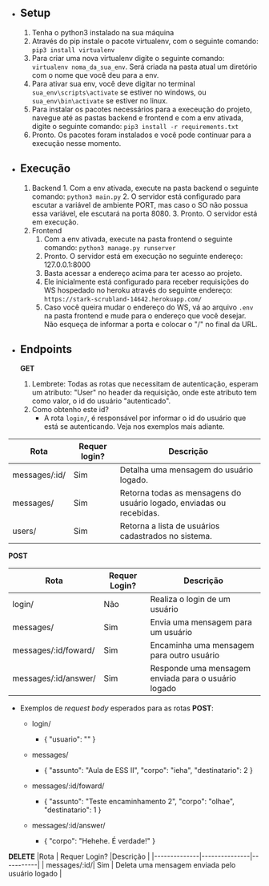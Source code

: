  - Setup
	 - 
	 1. Tenha o python3 instalado na sua máquina
	 2. Através do pip instale o pacote virtualenv, com o seguinte comando: `pip3 install virtualenv`
	 3. Para criar uma nova virtualenv digite o seguinte comando: `virtualenv noma_da_sua_env`. Será criada na pasta atual um diretório com o nome que você deu para a env.
	 4. Para ativar sua env, você deve digitar no terminal `sua_env\scripts\activate` se estiver no windows, ou `sua_env\bin\activate` se estiver no linux.
	 5. Para instalar os pacotes necessários para a execeução do projeto, navegue até as pastas backend e frontend e com a env ativada, digite o seguinte comando: `pip3 install -r requirements.txt`
	 6. Pronto. Os pacotes foram instalados e você pode continuar para a execução nesse momento.
- Execução
	- 
	1. Backend
			1. Com a env ativada, execute na pasta backend o seguinte comando: `python3 main.py`
			2. O servidor está configurado para escutar a variável de ambiente PORT, mas caso o SO não possua essa variável, ele escutará na porta 8080.
			3. Pronto. O servidor está em execução.
	3. Frontend
		1. Com a env ativada, execute na pasta frontend o seguinte comando: `python3 manage.py runserver`
		2. Pronto. O servidor está em execução no seguinte endereço: 127.0.0.1:8000
		3. Basta acessar a endereço acima para ter acesso ao projeto.
		4. Ele inicialmente está configurado para receber requisições do WS hospedado no heroku através do seguinte endereço: `https://stark-scrubland-14642.herokuapp.com/`
		5. Caso você queira mudar o endereço do WS, vá ao arquivo `.env` na pasta frontend e mude para o endereço que você desejar. Não esqueça de informar a porta e colocar o "/" no final da URL.

- Endpoints
	-
	**GET**
	1. Lembrete: Todas as rotas que necessitam de autenticação, esperam um atributo: "User" no header da requisição, onde este atributo tem como valor, o id do usuário "autenticado".
	2. Como obtenho este id?
		- A rota `login/`, é responsável por informar o id do usuário que está se autenticando. Veja nos exemplos mais adiante.
	
| Rota          | Requer login?   |Descrição |
|-------------  |-----------------|-----------|
| messages/:id/ | Sim             |Detalha uma mensagem do usuário logado. |
| messages/     |Sim              |Retorna todas as mensagens do usuário logado, enviadas ou recebidas. |
|users/         | Sim             |Retorna a lista de usuários cadastrados no sistema. |


**POST** 

|Rota                 | Requer Login?  | Descrição |
|---------------------|----------------|-----------|
| login/              |  Não           | Realiza o login de um usuário |
| messages/           |  Sim           | Envia uma mensagem para um usuário |
| messages/:id/foward/| Sim            | Encaminha uma mensagem para outro usuário |
| messages/:id/answer/| Sim            | Responde uma mensagem enviada para o usuário logado |
- Exemplos de *request body* esperados para as rotas **POST**:
   -  login/
		 - {
				"usuario": ""
			} 
	- messages/
		- {
					"assunto": "Aula de ESS II",
					"corpo": "ieha",
					"destinatario": 2
			}


	- messages/:id/foward/
		- {
					"assunto": "Teste encaminhamento 2",
					"corpo": "olhae",
					"destinatario": 1
			}

	- messages/:id/answer/
		-  {
					"corpo": "Hehehe. É verdade!"
			   }
		
**DELETE**
|Rota          | Requer Login? |Descrição |
|--------------|---------------|-----------|
| messages/:id/| Sim           | Deleta uma mensagem enviada pelo usuário logado
 |

